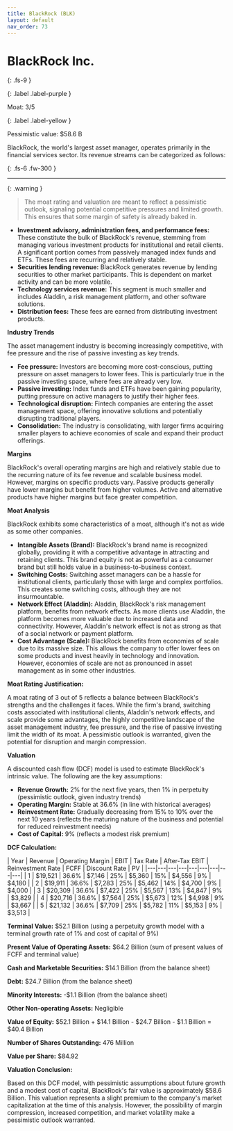 ```yaml
---
title: BlackRock (BLK)
layout: default
nav_order: 73
---
```


# BlackRock Inc.
{: .fs-9 }

{: .label .label-purple }

Moat: 3/5

{: .label .label-yellow }

Pessimistic value: $58.6 B

BlackRock, the world's largest asset manager, operates primarily in the financial services sector. Its revenue streams can be categorized as follows:

{: .fs-6 .fw-300 }

---

{: .warning } 
>The moat rating and valuation are meant to reflect a pessimistic outlook, signaling potential competitive pressures and limited growth. This ensures that some margin of safety is already baked in.

* **Investment advisory, administration fees, and performance fees:** These constitute the bulk of BlackRock's revenue, stemming from managing various investment products for institutional and retail clients.  A significant portion comes from passively managed index funds and ETFs.  These fees are recurring and relatively stable.
* **Securities lending revenue:**  BlackRock generates revenue by lending securities to other market participants. This is dependent on market activity and can be more volatile.
* **Technology services revenue:**  This segment is much smaller and includes Aladdin, a risk management platform, and other software solutions.
* **Distribution fees:** These fees are earned from distributing investment products.

**Industry Trends**

The asset management industry is becoming increasingly competitive, with fee pressure and the rise of passive investing as key trends.  

* **Fee pressure:**  Investors are becoming more cost-conscious, putting pressure on asset managers to lower fees.  This is particularly true in the passive investing space, where fees are already very low.
* **Passive investing:**  Index funds and ETFs have been gaining popularity, putting pressure on active managers to justify their higher fees.
* **Technological disruption:**  Fintech companies are entering the asset management space, offering innovative solutions and potentially disrupting traditional players.
* **Consolidation:**  The industry is consolidating, with larger firms acquiring smaller players to achieve economies of scale and expand their product offerings.

**Margins**

BlackRock's overall operating margins are high and relatively stable due to the recurring nature of its fee revenue and scalable business model. However, margins on specific products vary. Passive products generally have lower margins but benefit from higher volumes. Active and alternative products have higher margins but face greater competition.

**Moat Analysis**

BlackRock exhibits some characteristics of a moat, although it's not as wide as some other companies.  

* **Intangible Assets (Brand):** BlackRock's brand name is recognized globally, providing it with a competitive advantage in attracting and retaining clients. This brand equity is not as powerful as a consumer brand but still holds value in a business-to-business context.
* **Switching Costs:**  Switching asset managers can be a hassle for institutional clients, particularly those with large and complex portfolios. This creates some switching costs, although they are not insurmountable.
* **Network Effect (Aladdin):**  Aladdin, BlackRock's risk management platform, benefits from network effects.  As more clients use Aladdin, the platform becomes more valuable due to increased data and connectivity.  However,  Aladdin's network effect is not as strong as that of a social network or payment platform.
* **Cost Advantage (Scale):** BlackRock benefits from economies of scale due to its massive size.  This allows the company to offer lower fees on some products and invest heavily in technology and innovation.  However, economies of scale are not as pronounced in asset management as in some other industries.

**Moat Rating Justification:**

A moat rating of 3 out of 5 reflects a balance between BlackRock's strengths and the challenges it faces.  While the firm's brand, switching costs associated with institutional clients, Aladdin's network effects, and scale provide some advantages, the highly competitive landscape of the asset management industry, fee pressure, and the rise of passive investing limit the width of its moat.  A pessimistic outlook is warranted, given the potential for disruption and margin compression.

**Valuation**

A discounted cash flow (DCF) model is used to estimate BlackRock's intrinsic value. The following are the key assumptions:

* **Revenue Growth:** 2% for the next five years, then 1% in perpetuity (pessimistic outlook, given industry trends)
* **Operating Margin:** Stable at 36.6% (in line with historical averages)
* **Reinvestment Rate:**  Gradually decreasing from 15% to 10% over the next 10 years (reflects the maturing nature of the business and potential for reduced reinvestment needs)
* **Cost of Capital:** 9% (reflects a modest risk premium)

**DCF Calculation:**

| Year | Revenue | Operating Margin | EBIT | Tax Rate | After-Tax EBIT | Reinvestment Rate | FCFF | Discount Rate | PV |
|---|---|---|---|---|---|---|---|---|
| 1 | $19,521 | 36.6% | $7,146 | 25% | $5,360 | 15% | $4,556 | 9% | $4,180 |
| 2 | $19,911 | 36.6% | $7,283 | 25% | $5,462 | 14% | $4,700 | 9% | $4,000 |
| 3 | $20,309 | 36.6% | $7,422 | 25% | $5,567 | 13% | $4,847 | 9% | $3,829 |
| 4 | $20,716 | 36.6% | $7,564 | 25% | $5,673 | 12% | $4,998 | 9% | $3,667 |
| 5 | $21,132 | 36.6% | $7,709 | 25% | $5,782 | 11% | $5,153 | 9% | $3,513 |

**Terminal Value:** $52.1 Billion (using a perpetuity growth model with a terminal growth rate of 1% and cost of capital of 9%)

**Present Value of Operating Assets:** $64.2 Billion (sum of present values of FCFF and terminal value)

**Cash and Marketable Securities:** $14.1 Billion (from the balance sheet)

**Debt:** $24.7 Billion (from the balance sheet)

**Minority Interests:** -$1.1 Billion (from the balance sheet)

**Other Non-operating Assets:** Negligible

**Value of Equity:**  $52.1 Billion  + $14.1 Billion - $24.7 Billion - $1.1 Billion = $40.4 Billion

**Number of Shares Outstanding:**  476 Million

**Value per Share:** $84.92

**Valuation Conclusion:**

Based on this DCF model, with pessimistic assumptions about future growth and a modest cost of capital, BlackRock's fair value is approximately $58.6 Billion. This valuation represents a slight premium to the company's market capitalization at the time of this analysis.  However, the possibility of margin compression, increased competition, and market volatility make a pessimistic outlook warranted.
